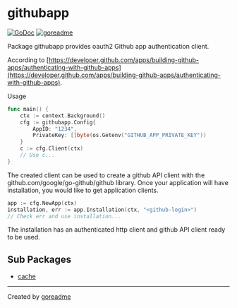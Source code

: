 # githubapp

[![GoDoc](https://godoc.org/github.com/posener/githubapp?status.svg)](http://godoc.org/github.com/posener/githubapp)
[![goreadme](https://goreadme.herokuapp.com/badge/posener/githubapp.svg)](https://goreadme.herokuapp.com)

Package githubapp provides oauth2 Github app authentication client.

According to [https://developer.github.com/apps/building-github-apps/authenticating-with-github-apps](https://developer.github.com/apps/building-github-apps/authenticating-with-github-apps).

Usage

```go
func main() {
	ctx := context.Background()
	cfg := githubapp.Config{
		AppID: "1234",
		PrivateKey: []byte(os.Getenv("GITHUB_APP_PRIVATE_KEY"))
	}
	c := cfg.Client(ctx)
	// Use c...
}
```

The created client can be used to create a github API client
with the github.com/google/go-github/github library.
Once your application will have installation, you would like to
get application clients.

```go
app := cfg.NewApp(ctx)
installation, err := app.Installation(ctx, "<github-login>")
// Check err and use installation...
```

The installation has an authenticated http client and github API client
ready to be used.

## Sub Packages

* [cache](./cache)


---

Created by [goreadme](https://github.com/apps/goreadme)
